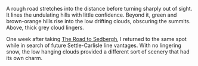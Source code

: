A rough road stretches into the distance before turning sharply out of sight. It lines the undulating hills with little confidence. Beyond it, green and brown-orange hills rise into the low drifting clouds, obscuring the summits. Above, thick grey cloud lingers.

One week after taking [The Road to Sedbergh](./the-road-to-sedbergh.md), I returned to the same spot while in search of future Settle-Carlisle line vantages. With no lingering snow, the low hanging clouds provided a different sort of scenery that had its own charm.
